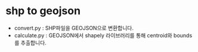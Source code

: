 # shp to geojson

- convert.py : SHP파일을 GEOJSON으로 변환합니다.
- calculate.py : GEOJSON에서 shapely 라이브러리를 통해 centroid와 bounds를 추출합니다.